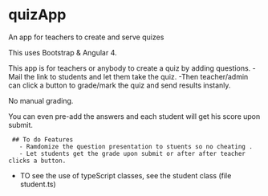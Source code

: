 # quizApp
An app for teachers to create and serve quizes 


This uses Bootstrap & Angular 4.

This app is for teachers or anybody to create a quiz by adding questions.
    -Mail the link to students and let them take the quiz.
    -Then teacher/admin can click a button to grade/mark the quiz and send results instanly.
    
 No manual grading. 
 
You can even pre-add the answers and each student will get his score upon submit.

     ## To do Features
       - Ramdomize the question presentation to stuents so no cheating .
       - Let students get the grade upon submit or after after teacher clicks a button.
      
  * TO see the use of typeScript classes, see the student class (file student.ts)
 

